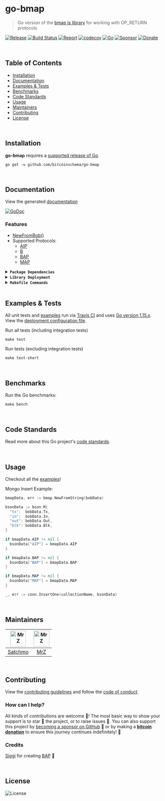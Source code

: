 # go-bmap
> Go version of the [bmap js library](https://github.com/rohenaz/bmap/) for working with OP_RETURN protocols

[![Release](https://img.shields.io/github/release-pre/BitcoinSchema/go-bmap.svg?logo=github&style=flat&v=3)](https://github.com/BitcoinSchema/go-bmap/releases)
[![Build Status](https://travis-ci.com/BitcoinSchema/go-bmap.svg?branch=master&v=3)](https://travis-ci.com/BitcoinSchema/go-bmap)
[![Report](https://goreportcard.com/badge/github.com/BitcoinSchema/go-bmap?style=flat&v=3)](https://goreportcard.com/report/github.com/BitcoinSchema/go-bmap)
[![codecov](https://codecov.io/gh/BitcoinSchema/go-bmap/branch/master/graph/badge.svg?v=3)](https://codecov.io/gh/BitcoinSchema/go-bmap)
[![Go](https://img.shields.io/github/go-mod/go-version/BitcoinSchema/go-bmap?v=3)](https://golang.org/)
[![Sponsor](https://img.shields.io/badge/sponsor-BitcoinSchema-181717.svg?logo=github&style=flat&v=3)](https://github.com/sponsors/BitcoinSchema)
[![Donate](https://img.shields.io/badge/donate-bitcoin-ff9900.svg?logo=bitcoin&style=flat&v=3)](https://gobitcoinsv.com/#sponsor)

<br/>

## Table of Contents
- [Installation](#installation)
- [Documentation](#documentation)
- [Examples & Tests](#examples--tests)
- [Benchmarks](#benchmarks)
- [Code Standards](#code-standards)
- [Usage](#usage)
- [Maintainers](#maintainers)
- [Contributing](#contributing)
- [License](#license)

<br/>

## Installation

**go-bmap** requires a [supported release of Go](https://golang.org/doc/devel/release.html#policy).
```shell script
go get -u github.com/bitcoinschema/go-bmap
```

<br/>

## Documentation
View the generated [documentation](https://pkg.go.dev/github.com/bitcoinschema/go-bmap)

[![GoDoc](https://godoc.org/github.com/bitcoinschema/go-bmap?status.svg&style=flat)](https://pkg.go.dev/github.com/bitcoinschema/go-bmap)

### Features
- [NewFromBob()](bmap.go)
- Supported Protocols:
    - [AIP](https://github.com/bitcoinschema/go-aip)
    - [B](https://github.com/bitcoinschema/go-b)
    - [BAP](https://github.com/bitcoinschema/go-bap)
    - [MAP](https://github.com/bitcoinschema/go-map)

<details>
<summary><strong><code>Package Dependencies</code></strong></summary>
<br/>

- [bitcoinschema/go-aip](https://github.com/bitcoinschema/go-aip)
- [bitcoinschema/go-b](https://github.com/bitcoinschema/go-b)
- [bitcoinschema/go-bap](https://github.com/bitcoinschema/go-bap)
- [bitcoinschema/go-bob](https://github.com/bitcoinschema/go-bob)
- [bitcoinschema/go-map](https://github.com/bitcoinschema/go-map)
</details>

<details>
<summary><strong><code>Library Deployment</code></strong></summary>
<br/>

[goreleaser](https://github.com/goreleaser/goreleaser) for easy binary or library deployment to Github and can be installed via: `brew install goreleaser`.

The [.goreleaser.yml](.goreleaser.yml) file is used to configure [goreleaser](https://github.com/goreleaser/goreleaser).

Use `make release-snap` to create a snapshot version of the release, and finally `make release` to ship to production.
</details>

<details>
<summary><strong><code>Makefile Commands</code></strong></summary>
<br/>

View all `makefile` commands
```shell script
make help
```

List of all current commands:
```text
all                    Runs multiple commands
clean                  Remove previous builds and any test cache data
clean-mods             Remove all the Go mod cache
coverage               Shows the test coverage
godocs                 Sync the latest tag with GoDocs
help                   Show this help message
install                Install the application
install-go             Install the application (Using Native Go)
lint                   Run the Go lint application
release                Full production release (creates release in Github)
release                Runs common.release then runs godocs
release-snap           Test the full release (build binaries)
release-test           Full production test release (everything except deploy)
replace-version        Replaces the version in HTML/JS (pre-deploy)
tag                    Generate a new tag and push (tag version=0.0.0)
tag-remove             Remove a tag if found (tag-remove version=0.0.0)
tag-update             Update an existing tag to current commit (tag-update version=0.0.0)
test                   Runs vet, lint and ALL tests
test-short             Runs vet, lint and tests (excludes integration tests)
test-travis            Runs all tests via Travis (also exports coverage)
test-travis-short      Runs unit tests via Travis (also exports coverage)
uninstall              Uninstall the application (and remove files)
vet                    Run the Go vet application
```
</details>

<br/>

## Examples & Tests
All unit tests and [examples](examples) run via [Travis CI](https://travis-ci.com/bitcoinschema/go-bmap) and uses [Go version 1.15.x](https://golang.org/doc/go1.15). View the [deployment configuration file](.travis.yml).

Run all tests (including integration tests)
```shell script
make test
```

Run tests (excluding integration tests)
```shell script
make test-short
```

<br/>

## Benchmarks
Run the Go benchmarks:
```shell script
make bench
```

<br/>

## Code Standards
Read more about this Go project's [code standards](CODE_STANDARDS.md).

<br/>

## Usage
Checkout all the [examples](examples)!
      
Mongo Insert Example:
```go
bmapData, err := bmap.NewFromString(bobData)

bsonData := bson.M{
  "tx":  bobData.Tx,
  "in":  bobData.In,
  "out": bobData.Out,
  "blk": bobData.Blk,
}

if bmapData.AIP != nil {
  bsonData["AIP"] = bmapData.AIP
}

if bmapData.BAP != nil {
  bsonData["BAP"] = bmapData.BAP
}

if bmapData.MAP != nil {
  bsonData["MAP"] = bmapData.MAP
}

_, err := conn.InsertOne(collectionName, bsonData)
```

<br/>

## Maintainers
| [<img src="https://github.com/rohenaz.png" height="50" alt="MrZ" />](https://github.com/rohenaz) | [<img src="https://github.com/mrz1836.png" height="50" alt="MrZ" />](https://github.com/mrz1836) |
|:---:|:---:|
| [Satchmo](https://github.com/rohenaz) | [MrZ](https://github.com/mrz1836) |

<br/>

## Contributing

View the [contributing guidelines](CONTRIBUTING.md) and follow the [code of conduct](CODE_OF_CONDUCT.md).

### How can I help?
All kinds of contributions are welcome :raised_hands:!
The most basic way to show your support is to star :star2: the project, or to raise issues :speech_balloon:.
You can also support this project by [becoming a sponsor on GitHub](https://github.com/sponsors/BitcoinSchema) :clap:
or by making a [**bitcoin donation**](https://gobitcoinsv.com/#sponsor) to ensure this journey continues indefinitely! :rocket:


### Credits
[Siggi](https://github.com/icellan) for creating [BAP](https://github.com/icellan/bap) :clap:

<br/>

## License

![License](https://img.shields.io/github/license/BitcoinSchema/go-bmap.svg?style=flat&v=3)